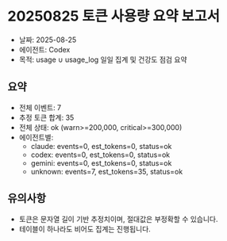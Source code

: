 # 20250825 토큰 사용량 요약 보고서

- 날짜: 2025-08-25
- 에이전트: Codex
- 목적: usage ∪ usage_log 일일 집계 및 건강도 점검 요약

## 요약
- 전체 이벤트: 7
- 추정 토큰 합계: 35
- 전체 상태: ok (warn>=200,000, critical>=300,000)
- 에이전트별:
  - claude: events=0, est_tokens=0, status=ok
  - codex: events=0, est_tokens=0, status=ok
  - gemini: events=0, est_tokens=0, status=ok
  - unknown: events=7, est_tokens=35, status=ok

## 유의사항
- 토큰은 문자열 길이 기반 추정치이며, 절대값은 부정확할 수 있습니다.
- 테이블이 하나라도 비어도 집계는 진행됩니다.